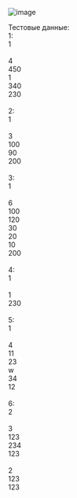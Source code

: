 ![image](https://github.com/Roman194/PTPS_04.01/assets/66479764/85478f07-cff1-44ec-bd09-e2981c798e5a) </br>

Тестовые данные: </br>
1:</br>
1</br>
</br>
4</br>
450</br>
1</br>
340</br>
230</br>
</br>
2:</br>
1</br>
</br>
3</br>
100</br>
90</br>
200</br>
</br>
3:</br>
1</br>
</br>
6</br>
100</br>
120</br>
30</br>
20</br>
10</br>
200</br>
</br>
4:</br>
1</br>
</br>
1</br>
230</br>
</br>
5:</br>
1</br>
</br>
4</br>
11</br>
23</br>
w</br>
34</br>
12</br>
</br>
6:</br>
2</br>
</br>
3</br>
123</br>
234</br>
123</br>
</br>
2</br>
123</br>
123
